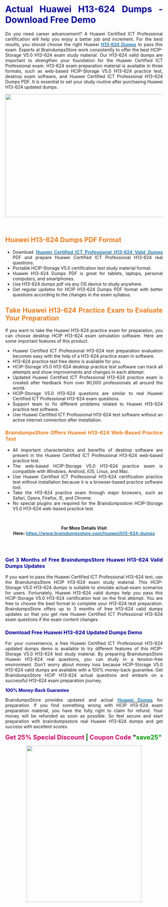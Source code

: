 <h1 style="text-align: justify;"><strong><span style="color:#000099;">Actual Huawei H13-624 Dumps - Download Free Demo</span></strong></h1>

<p style="text-align: justify;">Do you need career advancement? A Huawei Certified ICT Professional certification will help you enjoy a better job and increment. For the best results, you should choose the right Huawei <strong><a href="https://www.braindumpsstore.com/huawei/h13-624-dumps"><span style="color:#2980b9;">H13-624 Dumps</span></a></strong> to pass this exam. Experts at BraindumpsStore work consistently to offer the best HCIP-Storage V5.0 H13-624 exam study material. Our H13-624 valid dumps are important to strengthen your foundation for the Huawei Certified ICT Professional exam. H13-624 exam preparation material is available in three formats, such as web-based HCIP-Storage V5.0 H13-624 practice test, desktop exam software, and Huawei Certified ICT Professional H13-624 Dumps PDF. It is essential to set your study routine after purchasing Huawei H13-624 updated dumps.</p>

<p style="text-align: center;"><a href="https://www.braindumpsstore.com/huawei/h13-624-dumps"><img alt="" src="https://i.imgur.com/cnfH9Kv.jpg" style="width: 700px; height: 393px;" /></a></p>

<p style="text-align: justify;"> </p>

<h2 style="text-align: justify;"><strong><span style="color:#e67e22;">Huawei H13-624 Dumps PDF Format</span></strong></h2>

<ul>
	<li style="text-align: justify;">Download <strong><a href="https://www.braindumpsstore.com/huawei/h13-624-dumps"><span style="color:#2980b9;">Huawei Certified ICT Professional H13-624 Valid Dumps</span></a></strong> PDF and prepare Huawei Certified ICT Professional H13-624 real questions.</li>
	<li style="text-align: justify;">Portable HCIP-Storage V5.0 certification test study material format.</li>
	<li style="text-align: justify;">Huawei H13-624 Dumps PDF is great for tablets, laptops, personal computers, and smartphones.</li>
	<li style="text-align: justify;">Use H13-624 dumps pdf via any OS device to study anywhere.</li>
	<li style="text-align: justify;">Get regular updates for HCIP H13-624 Dumps PDF format with better questions according to the changes in the exam syllabus.</li>
</ul>

<h2 style="text-align: justify;"><span style="color:#e67e22;"><strong>Take Huawei H13-624 Practice Exam to Evaluate Your Preparation</strong></span></h2>

<p style="text-align: justify;">If you want to take the Huawei H13-624 practice exam for preparation, you can choose desktop HCIP H13-624 exam simulation software. Here are some important features of this product.</p>

<ul>
	<li style="text-align: justify;">Huawei Certified ICT Professional H13-624 test preparation evaluation becomes easy with the help of a H13-624 practice exam in software.</li>
	<li style="text-align: justify;"> H13-624 practice test free demo is available for you.</li>
	<li style="text-align: justify;">HCIP-Storage V5.0 H13-624 desktop practice test software can track all attempts and show improvements and changes in each attempt.</li>
	<li style="text-align: justify;">Updated Huawei Certified ICT Professional H13-624 practice exam is created after feedback from over 90,000 professionals all around the world.</li>
	<li style="text-align: justify;">HCIP-Storage V5.0 H13-624 questions are similar to real Huawei Certified ICT Professional H13-624 exam questions.</li>
	<li style="text-align: justify;">Support team to fix different problems related to Huawei H13-624 practice test software.</li>
	<li style="text-align: justify;">Use Huawei Certified ICT Professional H13-624 test software without an active internet connection after installation.</li>
</ul>

<h3 style="text-align: justify;"><strong><span style="color:#e67e22;">BraindumpsStore Offers Huawei H13-624 Web-Based Practice Test</span></strong></h3>

<ul>
	<li style="text-align: justify;">All important characteristics and benefits of desktop software are present in the Huawei Certified ICT Professional H13-624 web-based practice test.</li>
	<li style="text-align: justify;">The web-based HCIP-Storage V5.0 H13-624 practice exam is compatible with Windows, Android, iOS, Linux, and Mac.</li>
	<li style="text-align: justify;">Use Huawei Certified ICT Professional H13-624 certification practice test without installation because it is a browser-based practice software tool.</li>
	<li style="text-align: justify;">Take the H13-624 practice exam through major browsers, such as Safari, Opera, Firefox, IE, and Chrome.</li>
	<li style="text-align: justify;">No special plugins are required for the Braindumpsstore HCIP-Storage V5.0 H13-624 web-based practice test.</li>
</ul>

<p style="text-align: justify;"> </p>

<p style="text-align: center;"><strong>For More Details Visit Here:</strong> <strong><a href="https://www.braindumpsstore.com/huawei/h13-624-dumps"><span style="color:#2980b9;">https://www.braindumpsstore.com/huawei/h13-624-dumps</span></a></strong></p>

<ul>
</ul>

<h3 style="text-align: justify;"> </h3>

<h3 style="text-align: justify;"><strong><span style="color:#000099;">Get 3 Months of Free BraindumpsStore Huawei H13-624 Valid Dumps Updates</span></strong></h3>

<p style="text-align: justify;">If you want to pass the Huawei Certified ICT Professional H13-624 test, use the BraindumpsStore HCIP H13-624 exam study material. This HCIP-Storage V5.0 H13-624 dumps is suitable to simulate actual-exam scenarios for users. Fortunately, Huawei H13-624 valid dumps help you pass this HCIP-Storage V5.0 H13-624 certification test on the first attempt. You are free to choose the best format to complete your H13-624 test preparation. BraindumpsStore offers up to 3 months of free H13-624 valid dumps updates so that you get new Huawei Certified ICT Professional H13-624 exam questions if the exam content changes.</p>

<h3 style="text-align: justify;"><strong><span style="color:#000099;">Download Free Huawei H13-624 Updated Dumps Demo</span></strong></h3>

<p style="text-align: justify;">For your convenience, a free Huawei Certified ICT Professional H13-624 updated dumps demo is available to try different features of this HCIP-Storage V5.0 H13-624 test study material. By preparing BraindumpsStore Huawei H13-624 real questions, you can study in a tension-free environment. Don’t worry about money loss because HCIP-Storage V5.0 H13-624 valid dumps are available with a 100% money-back guarantee. Get BraindumpsStore HCIP H13-624 actual questions and embark on a successful H13-624 exam preparation journey.</p>

<p style="text-align: justify;"><span style="color:#000099;"><strong>100% Money-Back Guarantee</strong></span></p>

<p style="text-align: justify;">BraindumpsStore provides updated and actual <strong><a href="https://www.braindumpsstore.com/huawei-dumps"><span style="color:#2980b9;">Huawei Dumps</span></a></strong> for preparation. If you find something wrong with HCIP H13-624 exam preparation material, you have the fully right to claim for refund. Your money will be refunded as soon as possible. So feel secure and start preparation with braindumpsstore real Huawei H13-624 dumps and get success with excellent scores</p>

<p><strong><span style="font-size:20px;"><span style="color:#cc0066;">Get 25% Special Discount</span> <span style="color:#006600;">|</span> <span style="color:#cc0066;">Coupon Code</span> "<span style="color:#009900;">save25"</span></span></strong></p>

<p style="text-align: center;"><a href="https://www.braindumpsstore.com/huawei/h13-624-dumps"><img alt="" src="https://i.imgur.com/pPPxxKD.jpg" style="width: 368px; height: 500px;" /></a></p>

<p style="text-align: center;"> </p>
